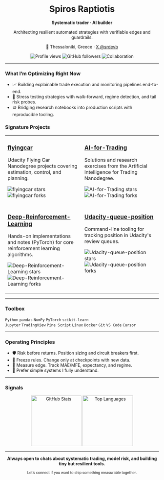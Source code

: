 <h1 align="center">Spiros Raptiotis</h1>
<p align="center"><strong>Systematic trader · AI builder</strong></p>
<p align="center">Architecting resilient automated strategies with verifiable edges and guardrails.</p>

<p align="center">
  📍 Thessaloniki, Greece · <a href="https://x.com/srdevb">X @srdevb</a>
</p>

<p align="center">
  <img alt="Profile views" src="https://komarev.com/ghpvc/?username=spirosrap&color=1F75FE&style=flat-square">
  <img alt="GitHub followers" src="https://img.shields.io/github/followers/spirosrap?label=Follow&style=flat-square">
  <img alt="Collaboration" src="https://img.shields.io/badge/Always%20open%20to%20collaborate-%F0%9F%92%AC-1F75FE?style=flat-square">
</p>

---

### What I’m Optimizing Right Now
- 📈 Building explainable trade execution and monitoring pipelines end-to-end.
- 🧪 Stress testing strategies with walk-forward, regime detection, and tail risk probes.
- 🪙 Bridging research notebooks into production scripts with reproducible tooling.

### Signature Projects

<div align="center">

<table>
  <tr>
    <td width="50%" valign="top">
      <h3><a href="https://github.com/spirosrap/flyingcar">flyingcar</a></h3>
      <p>Udacity Flying Car Nanodegree projects covering estimation, control, and planning.</p>
      <p>
        <img src="https://img.shields.io/github/stars/spirosrap/flyingcar?style=flat-square" alt="flyingcar stars">
        <img src="https://img.shields.io/github/forks/spirosrap/flyingcar?style=flat-square" alt="flyingcar forks">
      </p>
    </td>
    <td width="50%" valign="top">
      <h3><a href="https://github.com/spirosrap/AI-for-Trading">AI-for-Trading</a></h3>
      <p>Solutions and research exercises from the Artificial Intelligence for Trading Nanodegree.</p>
      <p>
        <img src="https://img.shields.io/github/stars/spirosrap/AI-for-Trading?style=flat-square" alt="AI-for-Trading stars">
        <img src="https://img.shields.io/github/forks/spirosrap/AI-for-Trading?style=flat-square" alt="AI-for-Trading forks">
      </p>
    </td>
  </tr>
  <tr>
    <td width="50%" valign="top">
      <h3><a href="https://github.com/spirosrap/Deep-Reinforcement-Learning">Deep-Reinforcement-Learning</a></h3>
      <p>Hands-on implementations and notes (PyTorch) for core reinforcement learning algorithms.</p>
      <p>
        <img src="https://img.shields.io/github/stars/spirosrap/Deep-Reinforcement-Learning?style=flat-square" alt="Deep-Reinforcement-Learning stars">
        <img src="https://img.shields.io/github/forks/spirosrap/Deep-Reinforcement-Learning?style=flat-square" alt="Deep-Reinforcement-Learning forks">
      </p>
    </td>
    <td width="50%" valign="top">
      <h3><a href="https://github.com/spirosrap/Udacity-queue-position">Udacity-queue-position</a></h3>
      <p>Command-line tooling for tracking position in Udacity's review queues.</p>
      <p>
        <img src="https://img.shields.io/github/stars/spirosrap/Udacity-queue-position?style=flat-square" alt="Udacity-queue-position stars">
        <img src="https://img.shields.io/github/forks/spirosrap/Udacity-queue-position?style=flat-square" alt="Udacity-queue-position forks">
      </p>
    </td>
  </tr>
</table>

</div>

---

### Toolbox
`Python` `pandas` `NumPy` `PyTorch` `scikit-learn`  
`Jupyter` `TradingView` `Pine Script` `Linux` `Docker` `Git` `VS Code` `Cursor`

---

### Operating Principles
- 🛡️ Risk before returns. Position sizing and circuit breakers first.
- 🧊 Freeze rules. Change only at checkpoints with new data.
- 📏 Measure edge. Track MAE/MFE, expectancy, and regime.
- 🧠 Prefer simple systems I fully understand.

---

### Signals

<div align="center">
  <img src="https://github-readme-stats.vercel.app/api?username=spirosrap&show_icons=true&hide_title=true" alt="GitHub Stats" height="165">
  <img src="https://github-readme-stats.vercel.app/api/top-langs/?username=spirosrap&layout=compact" alt="Top Languages" height="165">
</div>

---

<p align="center">
  <strong>Always open to chats about systematic trading, model risk, and building tiny but resilient tools.</strong>
</p>
<p align="center">
  <sub>Let’s connect if you want to ship something measurable together.</sub>
</p>
